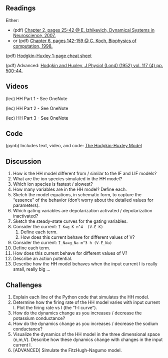 ## Readings

Either: 
- (pdf)	[Chapter 2, pages 25-42 @ E. Izhikevich, Dynamical Systems in Neuroscience, 2007.](/Readings/Izhikevich_Chapter_2.pdf)
- or (pdf)	[Chapter 6, pages 142-159 @ C. Koch, Biophysics of computation, 1998.](/Readings/Koch_Chapter_6.pdf)

(pdf)	[Hodgkin-Huxley 1-page cheat sheet](/Readings/Hodgkin-Huxley_Cheat_Sheet.pdf)

(pdf)	Advanced: [Hodgkin and Huxley, J Physiol (Lond) (1952) vol. 117 (4) pp. 500-44.](/Readings/Hodgkin_Huxley_1952.pdf)

## Videos

(lec) HH Part 1 - See OneNote

(lec) HH Part 2 - See OneNote

(lec) HH Part 3 - See OneNote

<!-- (lec) [M. Kramer, Introduction to the Hodgkin-Huxley neuron (Neural Spike Train Analysis 5)](https://www.samsi.info/news-and-media/27-jul-drs-m-kramer-and-u-eden-samsi/)

- NOTE: The slides for this lecture are available as [PDF](/Readings/Kramer_Slides_SAMSI_Lecture_2.pdf). !-->

## Code

(pynb)  Includes text, video, and code: [The Hodgkin-Huxley Model](https://mark-kramer.github.io/Case-Studies-Python/HH.html)

## Discussion

1. How is the HH model different from / similar to the IF and LIF models?
2. What are the ion species simulated in the HH model?
3. Which ion species is fastest / slowest?
4. How many variables are in the HH model? Define each.
5. Sketch the model equations, in schematic form, to capture the “essence” of the behavior (don’t worry about the detailed values for parameters).
6. Which gating variables are depolarization activated / depolarization inactivated? 
7. Sketch the steady-state curves for the gating variables.
8. Consider the current: `I_K=g_K n^4  (V-E_K)`
    1. Define each term.
    2. How does this current behave for different values of V? 
9. Consider the current: `I_Na=g_Na m^3 h (V-E_Na)`
  1. Define each term.
  2. How does this current behave for different values of V?
10. Describe an action potential.
11. Describe how the HH model behaves when the input current I is really small, really big …

## Challenges

1. Explain each line of the Python code that simulates the HH model.
2. Determine how the firing rate of the HH model varies with input current I. Plot the firing rate vs I (the “f-I curve”).
3. How do the dynamics change as you increases / decrease the potassium conductance?
4. How do the dynamics change as you increases / decrease the sodium conductance?
5. Visualize the dynamics of the HH model in the three dimensional space (n,m,V). Describe how these dynamics change with changes in the input current I.
6. [ADVANCED] Simulate the FitzHugh-Nagumo model.

